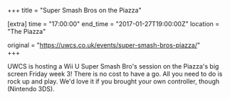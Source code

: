 +++
title = "Super Smash Bros on the Piazza"

[extra]
time = "17:00:00"
end_time = "2017-01-27T19:00:00Z"
location = "The Piazza"

original = "https://uwcs.co.uk/events/super-smash-bros-piazza/"    
+++

UWCS is hosting a Wii U Super Smash Bro's session on the Piazza's big screen Friday week 3\! There is no cost to have a go. All you need to do is rock up and play. We'd love it if you brought your own controller, though (Nintendo 3DS).

